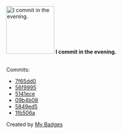 <img src="https://my-badges.github.io/my-badges/evening-commits.png" alt="I commit in the evening." title="I commit in the evening." width="128">
<strong>I commit in the evening.</strong>
<br><br>

Commits:

- <a href="https://github.com/dwesh163/landing-page/commit/7f65dd0323e20abc650661f249bb94c330131413">7f65dd0</a>
- <a href="https://github.com/dwesh163/landing-page/commit/56f9995d235d89f8b4a96a5902f13a2d98d202da">56f9995</a>
- <a href="https://github.com/dwesh163/landing-page/commit/5141eced4d1f4be4fd9f80c42a7f08b0f4b2b02a">5141ece</a>
- <a href="https://github.com/dwesh163/landing-page/commit/09b4b08589e54610c41929c4ab29bcb3cc2f0b47">09b4b08</a>
- <a href="https://github.com/dwesh163/freezer-inventory/commit/5849ed5e3e7947d7a9c3adcec6dd906c0c006890">5849ed5</a>
- <a href="https://github.com/dwesh163/markdown-to-pdf/commit/1fb506a9b69a6210db36df72c6dd27c54e967de0">1fb506a</a>


Created by <a href="https://github.com/my-badges/my-badges">My Badges</a>